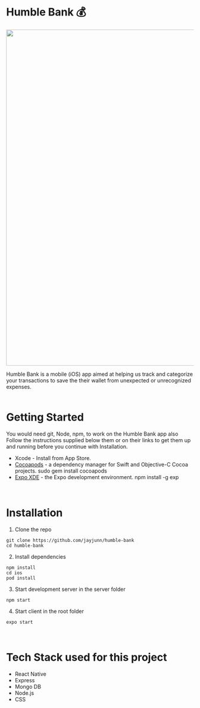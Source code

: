 <!-- Heading -->

# Humble Bank 💰

<img src='https://user-images.githubusercontent.com/62832553/138558574-1cfa4497-140f-49bd-8207-f379fcab9773.png' width='900'>

Humble Bank is a mobile (iOS) app aimed at helping us track and categorize your transactions to save the their wallet from unexpected or unrecognized expenses.
<br>
<br>

# Getting Started

You would need git, Node, npm, to work on the Humble Bank app
also Follow the instructions supplied below them or on their links to get them up and running before you continue with Installation.

- Xcode - Install from App Store.
- [Cocoapods](https://cocoapods.org/) - a dependency manager for Swift and Objective-C Cocoa projects. sudo gem install cocoapods
- [Expo XDE](https://expo.dev/) - the Expo development environment. npm install -g exp

<br>

# Installation

1. Clone the repo

```
git clone https://github.com/jayjunn/humble-bank
cd humble-bank
```

2. Install dependencies

```
npm install
cd ios
pod install
```

3. Start development server in the server folder

```
npm start
```

4. Start client in the root folder

```
expo start
```

<br>

# Tech Stack used for this project

- React Native
- Express
- Mongo DB
- Node.js
- CSS
